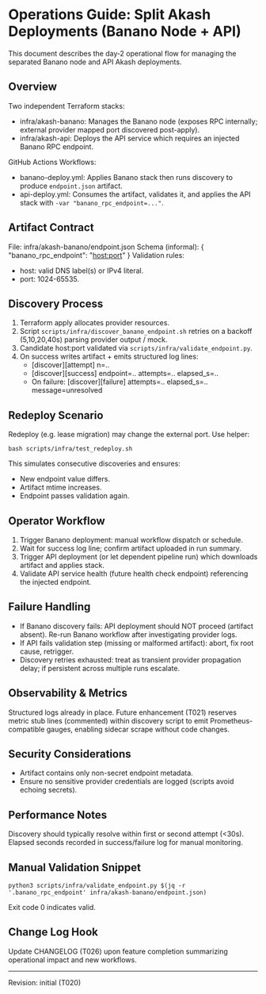 # Operations Guide: Split Akash Deployments (Banano Node + API)

This document describes the day‑2 operational flow for managing the separated Banano node and API Akash deployments.

## Overview
Two independent Terraform stacks:
- infra/akash-banano: Manages the Banano node (exposes RPC internally; external provider mapped port discovered post-apply).
- infra/akash-api: Deploys the API service which requires an injected Banano RPC endpoint.

GitHub Actions Workflows:
- banano-deploy.yml: Applies Banano stack then runs discovery to produce `endpoint.json` artifact.
- api-deploy.yml: Consumes the artifact, validates it, and applies the API stack with `-var "banano_rpc_endpoint=..."`.

## Artifact Contract
File: infra/akash-banano/endpoint.json
Schema (informal): { "banano_rpc_endpoint": "<host:port>" }
Validation rules:
- host: valid DNS label(s) or IPv4 literal.
- port: 1024-65535.

## Discovery Process
1. Terraform apply allocates provider resources.
2. Script `scripts/infra/discover_banano_endpoint.sh` retries on a backoff (5,10,20,40s) parsing provider output / mock.
3. Candidate host:port validated via `scripts/infra/validate_endpoint.py`.
4. On success writes artifact + emits structured log lines:
   - [discover][attempt] n=..
   - [discover][success] endpoint=.. attempts=.. elapsed_s=..
   - On failure: [discover][failure] attempts=.. elapsed_s=.. message=unresolved

## Redeploy Scenario
Redeploy (e.g. lease migration) may change the external port. Use helper:
```
bash scripts/infra/test_redeploy.sh
```
This simulates consecutive discoveries and ensures:
- New endpoint value differs.
- Artifact mtime increases.
- Endpoint passes validation again.

## Operator Workflow
1. Trigger Banano deployment: manual workflow dispatch or schedule.
2. Wait for success log line; confirm artifact uploaded in run summary.
3. Trigger API deployment (or let dependent pipeline run) which downloads artifact and applies stack.
4. Validate API service health (future health check endpoint) referencing the injected endpoint.

## Failure Handling
- If Banano discovery fails: API deployment should NOT proceed (artifact absent). Re-run Banano workflow after investigating provider logs.
- If API fails validation step (missing or malformed artifact): abort, fix root cause, retrigger.
- Discovery retries exhausted: treat as transient provider propagation delay; if persistent across multiple runs escalate.

## Observability & Metrics
Structured logs already in place. Future enhancement (T021) reserves metric stub lines (commented) within discovery script to emit Prometheus-compatible gauges, enabling sidecar scrape without code changes.

## Security Considerations
- Artifact contains only non-secret endpoint metadata.
- Ensure no sensitive provider credentials are logged (scripts avoid echoing secrets).

## Performance Notes
Discovery should typically resolve within first or second attempt (<30s). Elapsed seconds recorded in success/failure log for manual monitoring.

## Manual Validation Snippet
```
python3 scripts/infra/validate_endpoint.py $(jq -r '.banano_rpc_endpoint' infra/akash-banano/endpoint.json)
```
Exit code 0 indicates valid.

## Change Log Hook
Update CHANGELOG (T026) upon feature completion summarizing operational impact and new workflows.

---
Revision: initial (T020)
